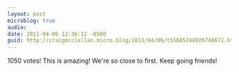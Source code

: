 ```yaml
---
layout: post
microblog: true
audio: 
date: 2011-04-06 12:36:12 -0500
guid: http://craigmcclellan.micro.blog/2011/04/06/t55685248926748672.html
---
```

1050 votes! This is amazing! We're so close to first. Keep going friends!
